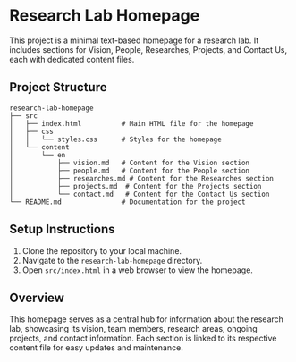 # Research Lab Homepage

This project is a minimal text-based homepage for a research lab. It includes sections for Vision, People, Researches, Projects, and Contact Us, each with dedicated content files.

## Project Structure

```
research-lab-homepage
├── src
│   ├── index.html          # Main HTML file for the homepage
│   ├── css
│   │   └── styles.css      # Styles for the homepage
│   └── content
│       └── en
│           ├── vision.md   # Content for the Vision section
│           ├── people.md   # Content for the People section
│           ├── researches.md # Content for the Researches section
│           ├── projects.md  # Content for the Projects section
│           └── contact.md   # Content for the Contact Us section
└── README.md               # Documentation for the project
```

## Setup Instructions

1. Clone the repository to your local machine.
2. Navigate to the `research-lab-homepage` directory.
3. Open `src/index.html` in a web browser to view the homepage.

## Overview

This homepage serves as a central hub for information about the research lab, showcasing its vision, team members, research areas, ongoing projects, and contact information. Each section is linked to its respective content file for easy updates and maintenance.